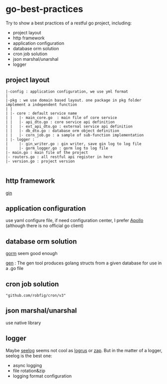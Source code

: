 # go-best-practices

Try to show a best practices of a restful go project, including:
- project layout
- http framework
- application configuration
- database orm solution
- cron job solution
- json marshal/unarshal
- logger

## project layout
```
|-config : application configuration, we use yml format
|
|-pkg : we use domain based layout. one package in pkg folder implement a independent function
| |
| |- core : default service name
| |   |- main_core.go  : main file of core service
| |   |- api_dto.go : core service api definition
| |   |- ext_api_dto.go : external service api definition
| |   |- db_dto.go : database orm object definition
| |   |- corn_job.go : a sample of sub-function implementation
| |- logger :
|     |- gin_writer.go : gin writer, save gin log to log file
|     |- gorm_logger.go : gorm log to log file
|- main.go : main file of the project
|- routers.go : all restful api register in here
|- version.go : project version
 
```

## http framework

[gin](https://github.com/gin-gonic/gin)

## application configuration

use yaml configure file, if need configuration center, I prefer [Apollo](https://github.com/ctripcorp/apollo) (although there is no official go client)

## database orm solution

[gorm](https://github.com/jinzhu/gorm) seem good enough

[gen](https://github.com/smallnest/gen) : The gen tool produces golang structs from a given database for use in a .go file

## cron job solution

```
"github.com/robfig/cron/v3"
```

## json marshal/unarshal

use native library

## logger

Maybe [seelog](https://github.com/cihub/seelog) seems not cool as [logrus](https://github.com/sirupsen/logrus) or [zap](https://github.com/uber-go/zap). But in the matter of a logger, seelog is the best one:

- async logging
- file rotation&zip
- logging format configuration
